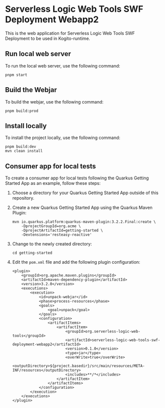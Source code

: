 # Serverless Logic Web Tools SWF Deployment Webapp2

This is the web application for Serverless Logic Web Tools SWF Deployment to be used in Kogito-runtime.

## Run local web server

To run the local web server, use the following command:

    pnpm start

## Build the Webjar

To build the webjar, use the following command:

    pnpm build:prod

## Install locally

To install the project locally, use the following command:

    pnpm build:dev
    mvn clean install

## Consumer app for local tests

To create a consumer app for local tests following the Quarkus Getting Started App as an example, follow these steps:

1.  Choose a directory for your Quarkus Getting Started App outside of this repository.
2.  Create a new Quarkus Getting Started App using the Quarkus Maven Plugin:

        mvn io.quarkus.platform:quarkus-maven-plugin:3.2.2.Final:create \
            -DprojectGroupId=org.acme \
            -DprojectArtifactId=getting-started \
            -Dextensions='resteasy-reactive'

3.  Change to the newly created directory:

        cd getting-started

4.  Edit the `pom.xml` file and add the following plugin configuration:

        <plugin>
            <groupId>org.apache.maven.plugins</groupId>
            <artifactId>maven-dependency-plugin</artifactId>
            <version>3.2.0</version>
            <executions>
                <execution>
                    <id>unpack-webjar</id>
                    <phase>process-resources</phase>
                    <goals>
                        <goal>unpack</goal>
                    </goals>
                    <configuration>
                        <artifactItems>
                            <artifactItem>
                                <groupId>org.serverless-logic-web-tools</groupId>
                                <artifactId>serverless-logic-web-tools-swf-deployment-webapp2</artifactId>
                                <version>0.1.0</version>
                                <type>jar</type>
                                <overWrite>true</overWrite>
                                <outputDirectory>${project.basedir}/src/main/resources/META-INF/resources</outputDirectory>
                                <includes>**/*</includes>
                            </artifactItem>
                        </artifactItems>
                    </configuration>
                </execution>
            </executions>
        </plugin>
